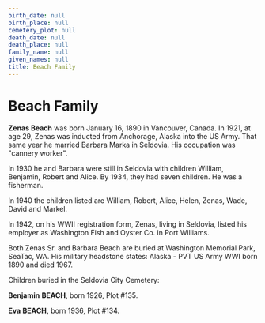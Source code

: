 ```yaml
---
birth_date: null
birth_place: null
cemetery_plot: null
death_date: null
death_place: null
family_name: null
given_names: null
title: Beach Family
---
```


# Beach Family

**Zenas Beach** was born January 16, 1890 in Vancouver,
Canada. In 1921, at age 29, Zenas was inducted from Anchorage, Alaska
into the US Army. That same year he married Barbara Marka in Seldovia.
His occupation was "cannery worker".

In 1930 he and Barbara were still in Seldovia with children William,
Benjamin, Robert and Alice. By 1934, they had seven children. He was a
fisherman.

In 1940 the children listed are William, Robert, Alice, Helen, Zenas,
Wade, David and Markel.

In 1942, on his WWII registration form, Zenas, living in Seldovia,
listed his employer as Washington Fish and Oyster Co. in Port Williams.

Both Zenas Sr. and Barbara Beach are buried at Washington Memorial Park,
SeaTac, WA. His military headstone states: Alaska - PVT US Army WWI born
1890 and died 1967.

Children buried in the Seldovia City Cemetery:

**Benjamin** **BEACH**, born 1926, Plot \#135.

**Eva** **BEACH,** born 1936, Plot \#134.
